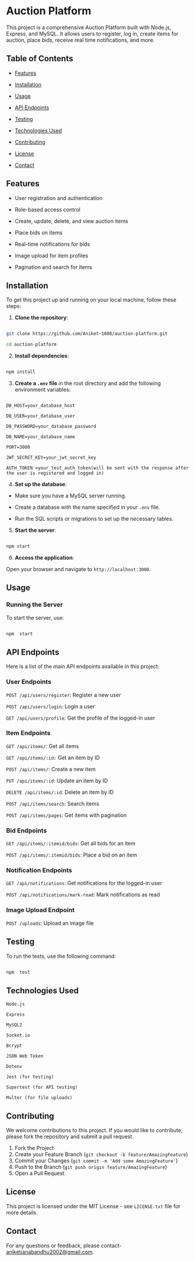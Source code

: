 
# Auction Platform

This project is a comprehensive Auction Platform built with Node.js, Express, and MySQL. It allows users to register, log in, create items for auction, place bids, receive real time notifications, and more.

  

## Table of Contents

  

- [Features](#features)

- [Installation](#installation)

- [Usage](#usage)

- [API Endpoints](#api-endpoints)

- [Testing](#testing)

- [Technologies Used](#technologies-used)

- [Contributing](#contributing)

- [License](#license)

- [Contact](#contact)

  

## Features

  

- User registration and authentication

- Role-based access control

- Create, update, delete, and view auction items

- Place bids on items

- Real-time notifications for bids

- Image upload for item profiles

- Pagination and search for items

  

## Installation

  

To get this project up and running on your local machine, follow these steps:

  

1.  **Clone the repository**:

```bash

git clone https://github.com/Aniket-1608/auction-platform.git

cd auction-platform

```

  

2.  **Install dependencies**:

```bash

npm install

```

  

3.  **Create a `.env` file** in the root directory and add the following environment variables:

```

DB_HOST=your_database_host

DB_USER=your_database_user

DB_PASSWORD=your_database_password

DB_NAME=your_database_name

PORT=3000

JWT_SECRET_KEY=your_jwt_secret_key

AUTH_TOKEN =your_test_auth_token(will be sent with the response after the user is registered and logged in)

```

  

4.  **Set up the database**:

- Make sure you have a MySQL server running.

- Create a database with the name specified in your `.env` file.

- Run the SQL scripts or migrations to set up the necessary tables.

  

5.  **Start the server**:

```bash

npm start

```

  

6.  **Access the application**:

Open your browser and navigate to `http://localhost:3000`.

  

## Usage

  

### Running the Server

  

To start the server, use:

```bash

npm  start

```

  

## API Endpoints

Here is a list of the main API endpoints available in this project:

  

### User Endpoints

  

`POST /api/users/register`: Register a new user

`POST /api/users/login`: Login a user

`GET /api/users/profile`: Get the profile of the logged-in user

  

### Item Endpoints

  

`GET /api/items/`: Get all items

`GET /api/items/:id:` Get an item by ID

`POST /api/items/`: Create a new item

`PUT /api/items/:id`: Update an item by ID

`DELETE /api/items/:id`: Delete an item by ID

`POST /api/items/search`: Search items

`POST /api/items/pages`: Get items with pagination

  

### Bid Endpoints

  

`GET /api/items/:itemid/bids`: Get all bids for an item

`POST /api/items/:itemid/bids`: Place a bid on an item

  

### Notification Endpoints

  

`GET /api/notifications`: Get notifications for the logged-in user

`POST /api/notifications/mark-read`: Mark notifications as read

### Image Upload Endpoint

  

`POST /uploads`: Upload an image file

  

## Testing

To run the tests, use the following command:

  

```bash

npm  test

```

## Technologies Used

`Node.js`

`Express`

`MySQL2`

`Socket.io`

`Bcrypt`

`JSON Web Token`

`Dotenv`

`Jest (for testing)`

`Supertest (for API testing)`

`Multer (for file uploads)`

  

## Contributing

We welcome contributions to this project. If you would like to contribute, please fork the repository and submit a pull request.


1. Fork the Project
2. Create your Feature Branch (`git checkout -b feature/AmazingFeature`)
3. Commit your Changes (`git commit -m 'Add some AmazingFeature'`)
4. Push to the Branch (`git push origin feature/AmazingFeature`)
5. Open a Pull Request

## License

This project is licensed under the MIT License - see `LICENSE.txt` file for more details.

  

## Contact

For any questions or feedback, please contact-  aniketjanabandhu2002@gmail.com.